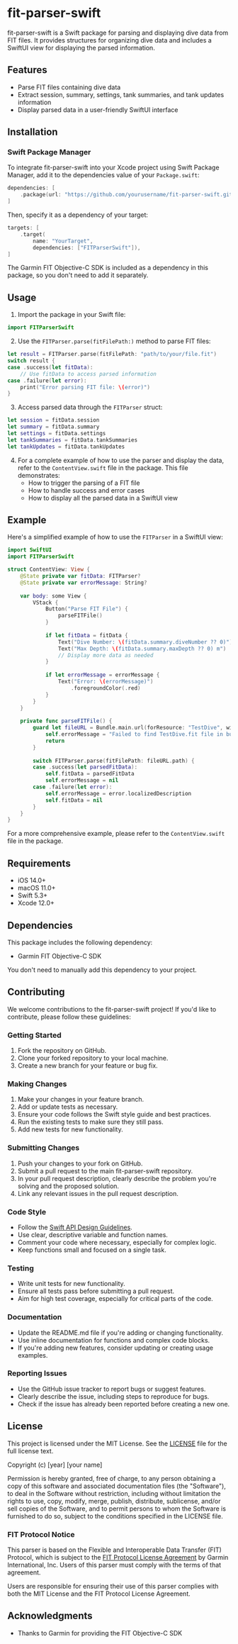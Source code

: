 # fit-parser-swift

fit-parser-swift is a Swift package for parsing and displaying dive data from FIT files. It provides structures for organizing dive data and includes a SwiftUI view for displaying the parsed information.

## Features

- Parse FIT files containing dive data
- Extract session, summary, settings, tank summaries, and tank updates information
- Display parsed data in a user-friendly SwiftUI interface

## Installation

### Swift Package Manager

To integrate fit-parser-swift into your Xcode project using Swift Package Manager, add it to the dependencies value of your `Package.swift`:

```swift
dependencies: [
    .package(url: "https://github.com/yourusername/fit-parser-swift.git", .upToNextMajor(from: "1.0.0"))
]
```

Then, specify it as a dependency of your target:

```swift
targets: [
    .target(
        name: "YourTarget",
        dependencies: ["FITParserSwift"]),
]
```

The Garmin FIT Objective-C SDK is included as a dependency in this package, so you don't need to add it separately.

## Usage

1. Import the package in your Swift file:

```swift
import FITParserSwift
```

2. Use the `FITParser.parse(fitFilePath:)` method to parse FIT files:

```swift
let result = FITParser.parse(fitFilePath: "path/to/your/file.fit")
switch result {
case .success(let fitData):
    // Use fitData to access parsed information
case .failure(let error):
    print("Error parsing FIT file: \(error)")
}
```

3. Access parsed data through the `FITParser` struct:

```swift
let session = fitData.session
let summary = fitData.summary
let settings = fitData.settings
let tankSummaries = fitData.tankSummaries
let tankUpdates = fitData.tankUpdates
```

4. For a complete example of how to use the parser and display the data, refer to the `ContentView.swift` file in the package. This file demonstrates:
   - How to trigger the parsing of a FIT file
   - How to handle success and error cases
   - How to display all the parsed data in a SwiftUI view

## Example

Here's a simplified example of how to use the `FITParser` in a SwiftUI view:

```swift
import SwiftUI
import FITParserSwift

struct ContentView: View {
    @State private var fitData: FITParser?
    @State private var errorMessage: String?
    
    var body: some View {
        VStack {
            Button("Parse FIT File") {
                parseFITFile()
            }
            
            if let fitData = fitData {
                Text("Dive Number: \(fitData.summary.diveNumber ?? 0)")
                Text("Max Depth: \(fitData.summary.maxDepth ?? 0) m")
                // Display more data as needed
            }
            
            if let errorMessage = errorMessage {
                Text("Error: \(errorMessage)")
                    .foregroundColor(.red)
            }
        }
    }
    
    private func parseFITFile() {
        guard let fileURL = Bundle.main.url(forResource: "TestDive", withExtension: "fit") else {
            self.errorMessage = "Failed to find TestDive.fit file in bundle"
            return
        }
        
        switch FITParser.parse(fitFilePath: fileURL.path) {
        case .success(let parsedFitData):
            self.fitData = parsedFitData
            self.errorMessage = nil
        case .failure(let error):
            self.errorMessage = error.localizedDescription
            self.fitData = nil
        }
    }
}
```

For a more comprehensive example, please refer to the `ContentView.swift` file in the package.

## Requirements

- iOS 14.0+
- macOS 11.0+
- Swift 5.3+
- Xcode 12.0+

## Dependencies

This package includes the following dependency:

- Garmin FIT Objective-C SDK

You don't need to manually add this dependency to your project.

## Contributing

We welcome contributions to the fit-parser-swift project! If you'd like to contribute, please follow these guidelines:

### Getting Started

1. Fork the repository on GitHub.
2. Clone your forked repository to your local machine.
3. Create a new branch for your feature or bug fix.

### Making Changes

1. Make your changes in your feature branch.
2. Add or update tests as necessary.
3. Ensure your code follows the Swift style guide and best practices.
4. Run the existing tests to make sure they still pass.
5. Add new tests for new functionality.

### Submitting Changes

1. Push your changes to your fork on GitHub.
2. Submit a pull request to the main fit-parser-swift repository.
3. In your pull request description, clearly describe the problem you're solving and the proposed solution.
4. Link any relevant issues in the pull request description.

### Code Style

- Follow the [Swift API Design Guidelines](https://swift.org/documentation/api-design-guidelines/).
- Use clear, descriptive variable and function names.
- Comment your code where necessary, especially for complex logic.
- Keep functions small and focused on a single task.

### Testing

- Write unit tests for new functionality.
- Ensure all tests pass before submitting a pull request.
- Aim for high test coverage, especially for critical parts of the code.

### Documentation

- Update the README.md file if you're adding or changing functionality.
- Use inline documentation for functions and complex code blocks.
- If you're adding new features, consider updating or creating usage examples.

### Reporting Issues

- Use the GitHub issue tracker to report bugs or suggest features.
- Clearly describe the issue, including steps to reproduce for bugs.
- Check if the issue has already been reported before creating a new one.

## License

This project is licensed under the MIT License. See the [LICENSE](https://github.com/latishab/fit-parser-swift/blob/main/LICENSE) file for the full license text.

Copyright (c) [year] [your name]

Permission is hereby granted, free of charge, to any person obtaining a copy of this software and associated documentation files (the "Software"), to deal in the Software without restriction, including without limitation the rights to use, copy, modify, merge, publish, distribute, sublicense, and/or sell copies of the Software, and to permit persons to whom the Software is furnished to do so, subject to the conditions specified in the LICENSE file.

### FIT Protocol Notice

This parser is based on the Flexible and Interoperable Data Transfer (FIT) Protocol, which is subject to the [FIT Protocol License Agreement](https://developer.garmin.com/fit/download/) by Garmin International, Inc. Users of this parser must comply with the terms of that agreement.

Users are responsible for ensuring their use of this parser complies with both the MIT License and the FIT Protocol License Agreement.

## Acknowledgments

- Thanks to Garmin for providing the FIT Objective-C SDK

